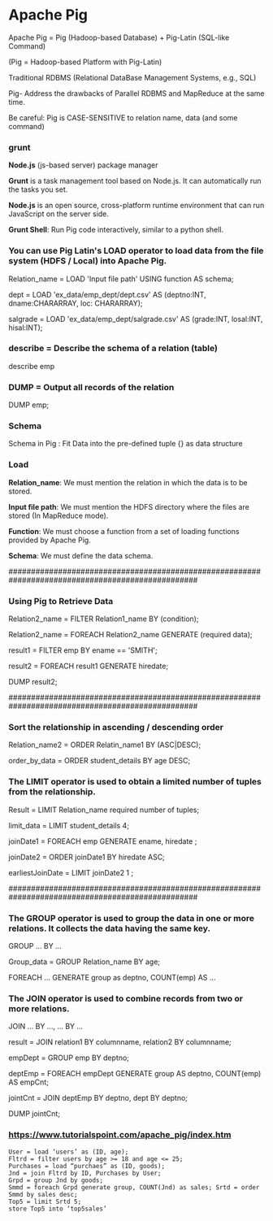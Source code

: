 # Apache Pig

Apache Pig = Pig (Hadoop-based Database) + Pig-Latin (SQL-like Command)

(Pig = Hadoop-based Platform with Pig-Latin)

Traditional RDBMS (Relational DataBase Management Systems, e.g., SQL)

Pig- Address the drawbacks of Parallel RDBMS and MapReduce at the same time.

Be careful: Pig is CASE-SENSITIVE to relation name, data (and some command)

### grunt

**Node.js** (js-based server) package manager

**Grunt** is a task management tool based on Node.js. It can automatically run the tasks you set.

**Node.js** is an open source, cross-platform runtime environment that can run JavaScript on the server side.

**Grunt Shell**: Run Pig code interactively, similar to a python shell.

### You can use Pig Latin's LOAD operator to load data from the file system (HDFS / Local) into Apache Pig.

Relation_name = LOAD 'Input file path' USING function AS schema;

dept = LOAD 'ex_data/emp_dept/dept.csv' AS (deptno:INT, dname:CHARARRAY, loc: CHARARRAY);

salgrade = LOAD 'ex_data/emp_dept/salgrade.csv' AS (grade:INT, losal:INT, hisal:INT);

### describe = Describe the schema of a relation (table)

describe emp

### DUMP = Output all records of the relation

DUMP emp;

### Schema

Schema in Pig : Fit Data into the pre-defined tuple {} as data structure

### Load

**Relation_name**: We must mention the relation in which the data is to be stored. 

**Input file path**: We must mention the HDFS directory where the files are stored (In MapReduce mode).

**Function**: We must choose a function from a set of loading functions provided by Apache Pig.

**Schema**: We must define the data schema.

##################################################################################################

### Using Pig to Retrieve Data

Relation2_name = FILTER Relation1_name BY (condition);

Relation2_name = FOREACH Relation2_name GENERATE (required data);

result1 = FILTER emp BY ename == 'SMITH';

result2 = FOREACH result1 GENERATE hiredate;

DUMP result2;

##################################################################################################

### Sort the relationship in ascending / descending order

Relation_name2 = ORDER Relatin_name1 BY (ASC|DESC);

order_by_data = ORDER student_details BY age DESC;

### The LIMIT operator is used to obtain a limited number of tuples from the relationship.

Result = LIMIT Relation_name required number of tuples;

limit_data = LIMIT student_details 4;

joinDate1 = FOREACH emp GENERATE ename, hiredate ; 

joinDate2 = ORDER joinDate1 BY hiredate ASC; 

earliestJoinDate = LIMIT joinDate2 1 ;

##################################################################################################

### The GROUP operator is used to group the data in one or more relations. It collects the data having the same key.

GROUP ... BY ...

Group_data = GROUP Relation_name BY age;

FOREACH ... GENERATE group as deptno, COUNT(emp) AS ...

### The JOIN operator is used to combine records from two or more relations.

JOIN ... BY ..., ... BY ...

result = JOIN relation1 BY columnname, relation2 BY columnname;

empDept = GROUP emp BY deptno;

deptEmp = FOREACH empDept GENERATE group AS deptno, COUNT(emp) AS empCnt;

jointCnt = JOIN deptEmp BY deptno, dept BY deptno;

DUMP jointCnt;

### https://www.tutorialspoint.com/apache_pig/index.htm

```
User = load ‘users’ as (ID, age);
Fltrd = filter users by age >= 18 and age <= 25;
Purchases = load “purchaes” as (ID, goods);
Jnd = join Fltrd by ID, Purchases by User;
Grpd = group Jnd by goods;
Smmd = foreach Grpd generate group, COUNT(Jnd) as sales; Srtd = order Smmd by sales desc;
Top5 = limit Srtd 5;
store Top5 into ‘top5sales’
```

